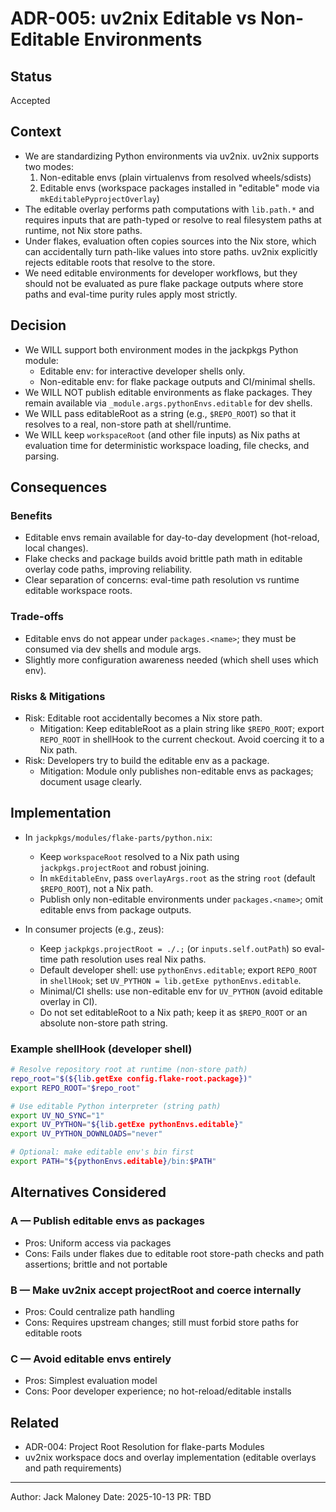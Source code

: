 # ADR-005: uv2nix Editable vs Non-Editable Environments

## Status

Accepted

## Context

- We are standardizing Python environments via uv2nix. uv2nix supports two modes:
  1) Non-editable envs (plain virtualenvs from resolved wheels/sdists)
  2) Editable envs (workspace packages installed in "editable" mode via `mkEditablePyprojectOverlay`)
- The editable overlay performs path computations with `lib.path.*` and requires inputs that are path-typed or resolve to real filesystem paths at runtime, not Nix store paths.
- Under flakes, evaluation often copies sources into the Nix store, which can accidentally turn path-like values into store paths. uv2nix explicitly rejects editable roots that resolve to the store.
- We need editable environments for developer workflows, but they should not be evaluated as pure flake package outputs where store paths and eval-time purity rules apply most strictly.

## Decision

- We WILL support both environment modes in the jackpkgs Python module:
  - Editable env: for interactive developer shells only.
  - Non-editable env: for flake package outputs and CI/minimal shells.
- We WILL NOT publish editable environments as flake packages. They remain available via `_module.args.pythonEnvs.editable` for dev shells.
- We WILL pass editableRoot as a string (e.g., `$REPO_ROOT`) so that it resolves to a real, non-store path at shell/runtime.
- We WILL keep `workspaceRoot` (and other file inputs) as Nix paths at evaluation time for deterministic workspace loading, file checks, and parsing.

## Consequences

### Benefits
- Editable envs remain available for day-to-day development (hot-reload, local changes).
- Flake checks and package builds avoid brittle path math in editable overlay code paths, improving reliability.
- Clear separation of concerns: eval-time path resolution vs runtime editable workspace roots.

### Trade-offs
- Editable envs do not appear under `packages.<name>`; they must be consumed via dev shells and module args.
- Slightly more configuration awareness needed (which shell uses which env).

### Risks & Mitigations
- Risk: Editable root accidentally becomes a Nix store path.
  - Mitigation: Keep editableRoot as a plain string like `$REPO_ROOT`; export `REPO_ROOT` in shellHook to the current checkout. Avoid coercing it to a Nix path.
- Risk: Developers try to build the editable env as a package.
  - Mitigation: Module only publishes non-editable envs as packages; document usage clearly.

## Implementation

- In `jackpkgs/modules/flake-parts/python.nix`:
  - Keep `workspaceRoot` resolved to a Nix path using `jackpkgs.projectRoot` and robust joining.
  - In `mkEditableEnv`, pass `overlayArgs.root` as the string `root` (default `$REPO_ROOT`), not a Nix path.
  - Publish only non-editable environments under `packages.<name>`; omit editable envs from package outputs.

- In consumer projects (e.g., zeus):
  - Keep `jackpkgs.projectRoot = ./.;` (or `inputs.self.outPath`) so eval-time path resolution uses real Nix paths.
  - Default developer shell: use `pythonEnvs.editable`; export `REPO_ROOT` in `shellHook`; set `UV_PYTHON = lib.getExe pythonEnvs.editable`.
  - Minimal/CI shells: use non-editable env for `UV_PYTHON` (avoid editable overlay in CI).
  - Do not set editableRoot to a Nix path; keep it as `$REPO_ROOT` or an absolute non-store path string.

### Example shellHook (developer shell)

```sh
# Resolve repository root at runtime (non-store path)
repo_root="$(${lib.getExe config.flake-root.package})"
export REPO_ROOT="$repo_root"

# Use editable Python interpreter (string path)
export UV_NO_SYNC="1"
export UV_PYTHON="${lib.getExe pythonEnvs.editable}"
export UV_PYTHON_DOWNLOADS="never"

# Optional: make editable env's bin first
export PATH="${pythonEnvs.editable}/bin:$PATH"
```

## Alternatives Considered

### A — Publish editable envs as packages
- Pros: Uniform access via packages
- Cons: Fails under flakes due to editable root store-path checks and path assertions; brittle and not portable

### B — Make uv2nix accept projectRoot and coerce internally
- Pros: Could centralize path handling
- Cons: Requires upstream changes; still must forbid store paths for editable roots

### C — Avoid editable envs entirely
- Pros: Simplest evaluation model
- Cons: Poor developer experience; no hot-reload/editable installs

## Related

- ADR-004: Project Root Resolution for flake-parts Modules
- uv2nix workspace docs and overlay implementation (editable overlays and path requirements)

---

Author: Jack Maloney
Date: 2025-10-13
PR: TBD
